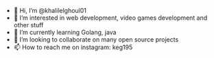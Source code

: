 - 👋 Hi, I’m @khalilelghoul01
- 👀 I’m interested in web development, video games development and other stuff
- 🌱 I’m currently learning Golang, java
- 💞️ I’m looking to collaborate on many open source projects
- 📫 How to reach me on instagram: keg195

<!---
khalilelghoul01/khalilelghoul01 is a ✨ special ✨ repository because its `README.md` (this file) appears on your GitHub profile.
You can click the Preview link to take a look at your changes.
--->

